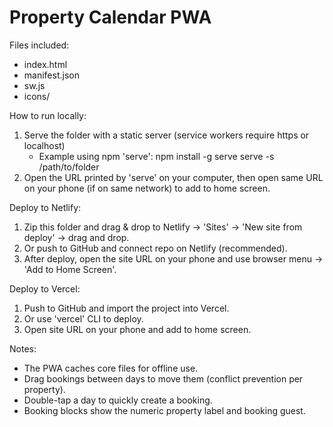 
Property Calendar PWA
=====================

Files included:
- index.html
- manifest.json
- sw.js
- icons/

How to run locally:
1. Serve the folder with a static server (service workers require https or localhost)
   - Example using npm 'serve':
     npm install -g serve
     serve -s /path/to/folder
2. Open the URL printed by 'serve' on your computer, then open same URL on your phone (if on same network) to add to home screen.

Deploy to Netlify:
1. Zip this folder and drag & drop to Netlify -> 'Sites' -> 'New site from deploy' -> drag and drop.
2. Or push to GitHub and connect repo on Netlify (recommended).
3. After deploy, open the site URL on your phone and use browser menu -> 'Add to Home Screen'.

Deploy to Vercel:
1. Push to GitHub and import the project into Vercel.
2. Or use 'vercel' CLI to deploy.
3. Open site URL on your phone and add to home screen.

Notes:
- The PWA caches core files for offline use.
- Drag bookings between days to move them (conflict prevention per property).
- Double-tap a day to quickly create a booking.
- Booking blocks show the numeric property label and booking guest.
